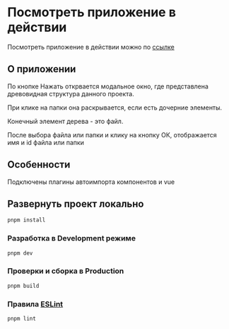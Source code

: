# Посмотреть приложение в действии

Посмотреть приложение в действии можно по [ссылке]()

## О приложении

По кнопке Нажать открвается модальное окно, где представлена древовидная структура данного проекта.

При клике на папки она раскрывается, если есть дочерние элементы.

Конечный элемент дерева - это файл.

После выбора файла или папки и клику на кнопку ОК, отображается имя и id файла или папки

## Особенности

Подключены плагины автоимпорта компонентов и vue

## Развернуть проект локально

```sh
pnpm install
```

### Разработка в Development режиме

```sh
pnpm dev
```

### Проверки и сборка в Production

```sh
pnpm build
```

### Правила [ESLint](https://eslint.org/)

```sh
pnpm lint
```
